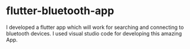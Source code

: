 # flutter-bluetooth-app
I developed a flutter app which will work  for  searching and connecting to bluetooth devices. I used visual studio code for developing this amazing App.
